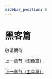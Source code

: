 ```yaml
---
sidebar_position: 6
---
```


# 黑客篇

敬请期待

[上一章节（图像篇）](prompting-image-prompting)

[下一章节（工具篇）](prompting-tooling)
